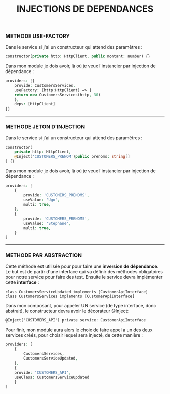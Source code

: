 # <center>INJECTIONS DE DEPENDANCES
                        
<br>


### METHODE USE-FACTORY

Dans le service si j'ai un constructeur qui attend des paramètres :

```php
constructor(private http: HttpClient, public montant: number) {}
```
    

Dans mon module je dois avoir, là où je veux l'instancier par injection de dépendance :
```php
providers: [{
    provide: CustomersServices,
    useFactory: (http:HttpClient) => {
    return new CustomersServices(http, 30)
    },
    deps: [HttpClient]
}]
```
    


-----------------------

### METHODE JETON D'INJECTION

Dans le service si j'ai un constructeur qui attend des paramètres :
```php
constructor(
    private http: HttpClient,
    @Inject('CUSTOMERS_PRENOM')public prenoms: string[]
) {}
```

    

Dans mon module je dois avoir, là où je veux l'instancier par injection de dépendance :

```php
providers: [
    {
        provide: 'CUSTOMERS_PRENOMS',
        useValue: 'Ugo',
        multi: true,
    },
    {
        provide: 'CUSTOMERS_PRENOMS',
        useValue: 'Stephane',
        multi: true,
    }
]
```
    


-------------------------

### METHODE PAR ABSTRACTION

Cette méthode est utilisée pour pour faire une **inversion de dépendance**. Le but est de partir d'une interface qui va définir des méthodes obligatoires pour notre service pour faire des test. Ensuite le service devra implémenter cette **interface** : 

    class CustomersServiceUpdated implements [CustomerApiInterface]
    class CustomersServices implements [CustomerApiInterface]


Dans mon composant, pour appeler UN service (de type interface, donc abstrait), le constructeur devra avoir le décorateur @Inject:

    @Inject('CUSTOMERS_API') private service: CustomerApiInterface


Pour finir, mon module aura alors le choix de faire appel a un des deux services créés, pour choisir lequel sera injecté, de cette manière :

```php
providers: [
    {
        CustomersServices,
        CustomersServiceUpdated,
    },
    {
    provide: 'CUSTOMERS_API',
    useClass: CustomersServiceUpdated
    }
]
```
